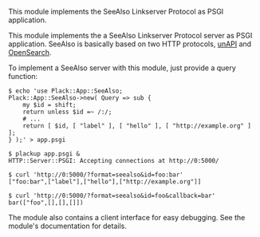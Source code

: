 This module implements the SeeAlso Linkserver Protocol as PSGI application.

This module implements the a SeeAlso Linkserver Protocol server as PSGI
application. SeeAlso is basically based on two HTTP protocols, 
[unAPI](http://unapi.info) and [OpenSearch](http://opensearch.org).

To implement a SeeAlso server with this module, just provide a query function:

    $ echo 'use Plack::App::SeeAlso;
    Plack::App::SeeAlso->new( Query => sub {
        my $id = shift;
        return unless $id =~ /:/;
        # ...
        return [ $id, [ "label" ], [ "hello" ], [ "http://example.org" ] ];
    } );' > app.psgi
    
    $ plackup app.psgi &
    HTTP::Server::PSGI: Accepting connections at http://0:5000/
    
    $ curl 'http://0:5000/?format=seealso&id=foo:bar'
    ["foo:bar",["label"],["hello"],["http://example.org"]]

    $ curl 'http://0:5000/?format=seealso&id=foo&callback=bar'
    bar(["foo",[],[],[]])

The module also contains a client interface for easy debugging. See the 
module's documentation for details.
